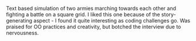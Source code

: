 Text based simulation of two armies marching towards each other and fighting a battle on a square grid. I liked this one because of the story-generating aspect - I found it quite interesting as coding challenges go. Was praised for OO practices and creativity, but botched the interview due to nervousness. 
